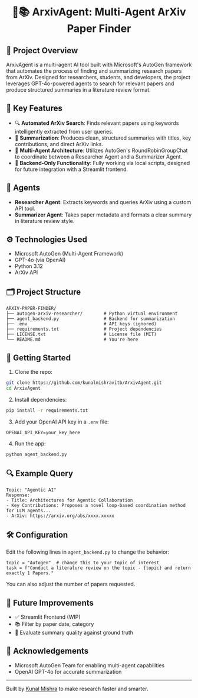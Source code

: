 <h1 align="center"> 🤖📚 ArxivAgent: Multi-Agent ArXiv Paper Finder </h1>

## 📝 Project Overview

ArxivAgent is a multi-agent AI tool built with Microsoft's AutoGen framework that automates the process of finding and summarizing research papers from ArXiv. Designed for researchers, students, and developers, the project leverages GPT-4o-powered agents to search for relevant papers and produce structured summaries in a literature review format.

## 🎯 Key Features

* 🔍 **Automated ArXiv Search**: Finds relevant papers using keywords intelligently extracted from user queries.
* 📄 **Summarization**: Produces clean, structured summaries with titles, key contributions, and direct ArXiv links.
* 🧠 **Multi-Agent Architecture**: Utilizes AutoGen's RoundRobinGroupChat to coordinate between a Researcher Agent and a Summarizer Agent.
* 🧰 **Backend-Only Functionality**: Fully working via local scripts, designed for future integration with a Streamlit frontend.

## 🧠 Agents

* **Researcher Agent**: Extracts keywords and queries ArXiv using a custom API tool.
* **Summarizer Agent**: Takes paper metadata and formats a clear summary in literature review style.

## ⚙️ Technologies Used

* Microsoft AutoGen (Multi-Agent Framework)
* GPT-4o (via OpenAI)
* Python 3.12
* ArXiv API

## 🗂️ Project Structure

```
ARXIV-PAPER-FINDER/
├── autogen-arxiv-researcher/        # Python virtual environment
├── agent_backend.py                 # Backend for summarization
├── .env                             # API keys (ignored)
├── requirements.txt                 # Project dependencies
├── LICENSE.txt                      # License file (MIT)
└── README.md                        # You're here
```

## 🚀 Getting Started

1. Clone the repo:

```bash
git clone https://github.com/kunalmishravitb/ArxivAgent.git
cd ArxivAgent
```

2. Install dependencies:

```bash
pip install -r requirements.txt
```

3. Add your OpenAI API key in a `.env` file:

```
OPENAI_API_KEY=your_key_here
```

4. Run the app:

```bash
python agent_backend.py
```

## 🔍 Example Query

```
Topic: "Agentic AI"
Response:
- Title: Architectures for Agentic Collaboration
- Key Contributions: Proposes a novel loop-based coordination method for LLM agents...
- ArXiv: https://arxiv.org/abs/xxxx.xxxxx
```

## 🛠 Configuration

Edit the following lines in `agent_backend.py` to change the behavior:

```
topic = "Autogen"  # change this to your topic of interest
task = f"Conduct a literature review on the topic - {topic} and return exactly 1 Papers."
```

You can also adjust the number of papers requested.

## 🔧 Future Improvements

* ✅ Streamlit Frontend (WIP)
* 📚 Filter by paper date, category
* 🧪 Evaluate summary quality against ground truth

## 🤝 Acknowledgements

* Microsoft AutoGen Team for enabling multi-agent capabilities
* OpenAI GPT-4o for accurate summarization

---

Built by [Kunal Mishra](https://github.com/kunalmishravitb) to make research faster and smarter.

